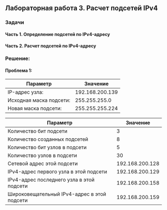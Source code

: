 ## Лабораторная работа 3. Расчет подсетей IPv4

### Задачи
#### Часть 1. Определение подсетей по IPv4-адресу
#### Часть 2. Расчет подсетей по IPv4-адресу

### Решение:
#### Проблема 1:

 Параметр | Значение
------------ | ------------- 
IP-адрес узла: | 192.168.200.139
Исходная маска подсети: | 255.255.255.0
Новая маска подсети: | 255.255.255.224

Параметр | Значение
------------ | ------------- 
Количество бит подсети | 3
Количество созданных подсетей | 8
Количество бит узлов в подсети | 5
Количество узлов в подсети | 30
Сетевой адрес этой подсети | 192.168.200.128
IPv4-адрес первого узла в этой подсети | 192.168.200.129
IPv4-адрес последнего узла в этой подсети | 192.168.200.158
Широковещательный IPv4-адрес в этой подсети | 192.168.200.159

